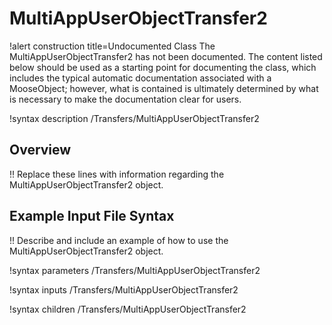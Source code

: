 # MultiAppUserObjectTransfer2

!alert construction title=Undocumented Class
The MultiAppUserObjectTransfer2 has not been documented. The content listed below should be used as a starting point for
documenting the class, which includes the typical automatic documentation associated with a
MooseObject; however, what is contained is ultimately determined by what is necessary to make the
documentation clear for users.

!syntax description /Transfers/MultiAppUserObjectTransfer2

## Overview

!! Replace these lines with information regarding the MultiAppUserObjectTransfer2 object.

## Example Input File Syntax

!! Describe and include an example of how to use the MultiAppUserObjectTransfer2 object.

!syntax parameters /Transfers/MultiAppUserObjectTransfer2

!syntax inputs /Transfers/MultiAppUserObjectTransfer2

!syntax children /Transfers/MultiAppUserObjectTransfer2

